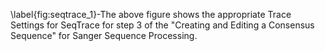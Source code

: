 \label{fig:seqtrace\_1}-The above figure shows the appropriate Trace Settings for SeqTrace for step 3 of the "Creating and Editing a Consensus Sequence" for Sanger Sequence Processing. 